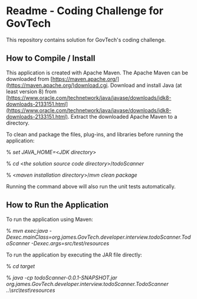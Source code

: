# Readme - Coding Challenge for GovTech
This repository contains solution for GovTech's coding challenge. 

## How to Compile / Install

This application is created with Apache Maven. The Apache Maven can be downloaded from  [https://maven.apache.org/](https://maven.apache.org/)download.cgi. Download and install Java (at least version 8) from [https://www.oracle.com/technetwork/java/javase/downloads/jdk8-downloads-2133151.html](https://www.oracle.com/technetwork/java/javase/downloads/jdk8-downloads-2133151.html). Extract the downloaded Apache Maven to a directory.



To clean and package the files, plug-ins, and libraries before running the application:

% *set JAVA_HOME=*<*JDK directory*\>

% *cd* <*the solution source code directory*\>/*todoScanner*

% <*maven installation directory*\>/*mvn clean package*



Running the command above will also run the unit tests automatically.

## How to Run the Application

To run the application using Maven:

% *mvn exec:java -Dexec.mainClass=org.james.GovTech.developer.interview.todoScanner.TodoScanner -Dexec.args=src/test/resources*

To run the application by executing the JAR file directly:

% *cd target*

% *java -cp todoScanner-0.0.1-SNAPSHOT.jar org.james.GovTech.developer.interview.todoScanner.TodoScanner ..\src\test\resources*